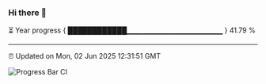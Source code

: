 ### Hi there 👋

⏳ Year progress { ████████████▁▁▁▁▁▁▁▁▁▁▁▁▁▁▁▁▁▁ } 41.79 %

---

⏰ Updated on Mon, 02 Jun 2025 12:31:51 GMT

![Progress Bar CI](https://github.com/liununu/liununu/workflows/Progress%20Bar%20CI/badge.svg)
